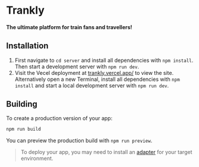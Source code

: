 # Trankly

#### The ultimate platform for train fans and travellers!


## Installation

1. First navigate to `cd server` and install all dependencies with `npm install`. \
Then start a development server with `npm run dev`.
2. Visit the Vecel deployment at [trankly.vercel.app/](https://trankly.vercel.app/) to view the site. \
Alternatively open a new Terminal, install all dependencies with `npm install` and start a local development server with `npm run dev`.


## Building

To create a production version of your app:

```bash
npm run build
```

You can preview the production build with `npm run preview`.

> To deploy your app, you may need to install an [adapter](https://kit.svelte.dev/docs/adapters) for your target environment.
